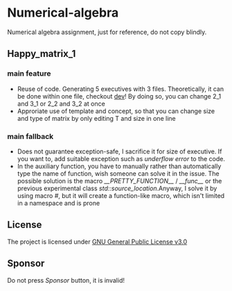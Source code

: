 # Numerical-algebra
Numerical algebra assignment, just for reference, do not copy blindly.
## Happy_matrix_1
### main feature
- Reuse of code. Generating 5 executives with 3 files. Theoretically, it can be done within one file, checkout [dev](https://github.com/Wongboo/numerical-algebra/tree/dev)! By doing so, you can change 2_1 and 3_1 or 2_2 and 3_2 at once
- Approriate use of template and concept, so that you can change size and type of matrix by only editing T and size in one line
### main fallback
- Does not guarantee exception-safe, I sacrifice it for size of executive. If you want to, add suitable exception such as *underflow error* to the code.
-  In the auxiliary function, you have to manually rather than automatically type the name of function, wish someone can solve it in the issue. The possible solution is the macro *\_\_PRETTY_FUNCTION\_\_* / *\_\_func\_\_* or the previous experimental class *std::source_location*.Anyway, I solve it by using macro *#*, but it will create a function-like macro, which isn't limited in a namespace and is prone 
## License  
The project is licensed under [GNU General Public License v3.0](LICENSE)
## Sponsor
Do not press *Sponsor* button, it is invalid!
